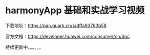 # harmonyApp 基础和实战学习视频

下载地址：https://pan.quark.cn/s/dffa93763b58

官方文档：https://developer.huawei.com/consumer/cn/doc

持续更新中。。。。。。
